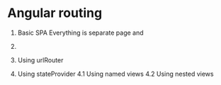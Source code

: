 # Angular routing

1. Basic SPA
Everything is separate page and 

2. 

3. Using urlRouter

4. Using stateProvider
4.1 Using named views
4.2 Using nested views